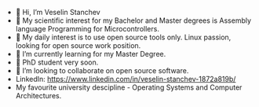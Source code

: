 - 👋 Hi, I’m Veselin Stanchev
- 👀 My scientific interest for my Bachelor and Master degrees is Assembly language Programming for Microcontrollers.
- 👀  My daily interest is to use open source tools only. Linux passion, looking for open source work position.
- 🌱 I’m currently learning for my Master Degree.
- 👀 PhD student very soon.
- 👀 I’m looking to collaborate on open source software.
- LinkedIn: https://www.linkedin.com/in/veselin-stanchev-1872a819b/
- My favourite university descipline - Operating Systems and Computer Architectures.

<!---
vesodeveloper/vesodeveloper is a ✨ special ✨ repository because its `README.md` (this file) appears on your GitHub profile.
You can click the Preview link to take a look at your changes.
--->
